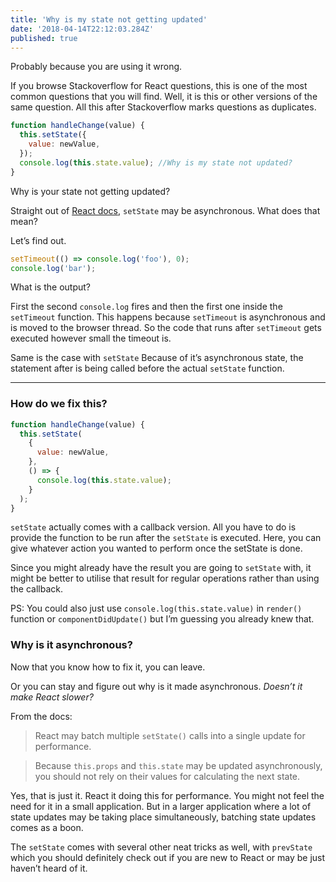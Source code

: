 ```yaml
---
title: 'Why is my state not getting updated'
date: '2018-04-14T22:12:03.284Z'
published: true
---
```


Probably because you are using it wrong.

If you browse Stackoverflow for React questions, this is one of the most common questions that you will find. Well, it is this or other versions of the same question. All this after Stackoverflow marks questions as duplicates.

```js
function handleChange(value) {
  this.setState({
    value: newValue,
  });
  console.log(this.state.value); //Why is my state not updated?
}
```

Why is your state not getting updated?

Straight out of [React docs](https://reactjs.org/docs/state-and-lifecycle.html#state-updates-may-be-asynchronous), `setState` may be asynchronous. What does that mean?

Let’s find out.

```js
setTimeout(() => console.log('foo'), 0);
console.log('bar');
```

What is the output?

First the second `console.log` fires and then the first one inside the `setTimeout` function. This happens because `setTimeout` is asynchronous and is moved to the browser thread. So the code that runs after `setTimeout` gets executed however small the timeout is.

Same is the case with `setState` Because of it’s asynchronous state, the statement after is being called before the actual `setState` function.

---

### How do we fix this?

```js
function handleChange(value) {
  this.setState(
    {
      value: newValue,
    },
    () => {
      console.log(this.state.value);
    }
  );
}
```

`setState` actually comes with a callback version. All you have to do is provide the function to be run after the `setState` is executed. Here, you can give whatever action you wanted to perform once the setState is done.

Since you might already have the result you are going to `setState` with, it might be better to utilise that result for regular operations rather than using the callback.

PS: You could also just use `console.log(this.state.value)` in `render()` function or `componentDidUpdate()` but I’m guessing you already knew that.

### Why is it asynchronous?

Now that you know how to fix it, you can leave.

Or you can stay and figure out why is it made asynchronous. _Doesn’t it make React slower?_

From the docs:

> React may batch multiple `setState()` calls into a single update for performance.

> Because `this.props` and `this.state` may be updated asynchronously, you should not rely on their values for calculating the next state.

Yes, that is just it. React it doing this for performance. You might not feel the need for it in a small application. But in a larger application where a lot of state updates may be taking place simultaneously, batching state updates comes as a boon.

The `setState` comes with several other neat tricks as well, with `prevState` which you should definitely check out if you are new to React or may be just haven’t heard of it.
